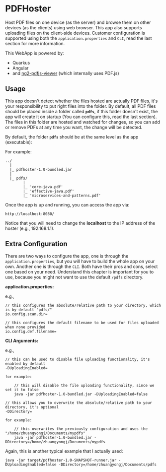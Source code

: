 # PDFHoster

Host PDF files on one device (as the server) and browse them on other devices (as the clients) using web browser. This app also supports uploading files on the client-side devices. Customer configuration is supported using both the `application.properties` and `CLI`, read the last section for more information.

This WebApp is powered by:

- Quarkus
- Angular
- and <a href="https://github.com/intbot/ng2-pdfjs-viewer">ng2-pdfjs-viewer</a> (which internally uses PDF.js)

## Usage

This app doesn't detect whether the files hosted are actually PDF files, it's your responsibility to put right files into the folder. By default, all PDF files should be placed inside a folder called **`pdfs`**, if this folder doesn't exist, the app will create it on startup (You can configure this, read the last section). The files in this folder are hosted and watched for changes, so you can add or remove PDFs at any time you want, the change will be detected.

By default, the folder **`pdfs`** should be at the same level as the app (executable):

For example:

    ../
      |
      |_ pdfhoster-1.0-bundled.jar
      |
      |_ pdfs/
            |
            |_ 'core-java.pdf'
            |_ 'effective-java.pdf'
            |_ 'microservices-and-patterns.pdf'

Once the app is up and running, you can access the app via:

    http://localhost:8080/

Notice that you will need to change the **localhost** to the IP address of the hoster (e.g., 192.168.1.1).

## Extra Configuration

There are two ways to configure the app, one is through the `application.properties`, but you will have to build the whole app on your own. Another one is through the `CLI`. Both have their pros and cons, select one based on your need. Understand this chapter is important for you to use, because you might not want to use the default `/pdfs` directory.

**application.properties:**

e.g.,

    // this configures the absolute/relative path to your directory, which is by default "pdfs/"
    io.config.scan.dir=

    // this configures the default filename to be used for files uploaded when none provided
    io.config.def.filename=

**CLI Arguments:**

e.g.,

    // this can be used to disable file uploading functionality, it's enabled by default
    -DUploadingEnabled=

    for example:

        // this will disable the file uploading functionality, since we set it to false
        java -jar pdfhoster-1.0-bundled.jar -DUploadingEnabled=false

    // this allows you to overwrite the absolute/relative path to your directory, it's optional
    -DDirectory=

    for example:

        // this overwrites the previously configuration and uses the "/home/zhuangyongj/Documents/mypdfs"
        java -jar pdfhoster-1.0-bundled.jar -DDirectory=/home/zhuangyongj/Documents/mypdfs

Again, this is another typical example that I actually used:

    java -jar target/pdfhoster-1.0-SNAPSHOT-runner.jar -DUploadingEnabled=false -DDirectory=/home/zhuangyongj/Documents/pdfs
